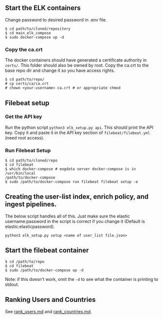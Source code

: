 ## Start the ELK containers

Change password to desired password in .env file.

```
$ cd path/to/cloned/repository
$ cd main_elk_compose
$ sudo docker-compose up -d
```

### Copy the ca.crt

The docker containers should have generated a certificate authority in `certs/`. This folder should also be owned by root. Copy the ca.crt to the base repo dir and change it so you have access rights.

```
$ cd path/to/repo/
# cp certs/ca/ca.crt 
# chown <your-username> ca.crt # or appropriate chmod
```

## Filebeat setup

### Get the API key

Run the python script `python3 elk_setup.py api`. This should print the API key. Copy it and paste it in the API key section of `filebeat/filebeat.yml` (need root access).

### Run Filebeat Setup

```
$ cd path/to/cloned/repo
$ cd filebeat
$ which docker-compose # eogdata server docker-compose is in /usr/bin/local
/path/to/docker-compose
$ sudo /path/to/docker-compose run filebeat filebeat setup -e
```

## Creating the user-list index, enrich policy, and ingest pipelines.  

The below script handles all of this. Just make sure the elastic username:password in the script is correct if you change it (Default is elastic:elasticpassword).

`python3 elk_setup.py setup <name of user_list file.json>`

## Start the filebeat container

```
$ cd /path/to/repo
$ cd filebeat
$ sudo /path/to/docker-compose up -d
```
Note: if this doesn't work, omit the `-d` to see what the container is printing to stdout.

## Ranking Users and Countries

See [rank_users.md](rank_users.md) and [rank_countries.md](rank_countries.md).

